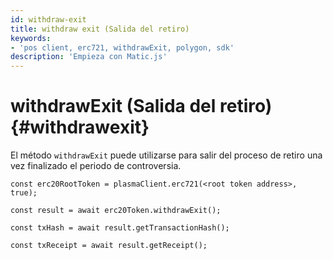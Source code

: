 ```yaml
---
id: withdraw-exit
title: withdraw exit (Salida del retiro)
keywords:
- 'pos client, erc721, withdrawExit, polygon, sdk'
description: 'Empieza con Matic.js'
---
```


# withdrawExit (Salida del retiro) {#withdrawexit}

El método `withdrawExit` puede utilizarse para salir del proceso de retiro una vez finalizado el periodo de controversia.

```
const erc20RootToken = plasmaClient.erc721(<root token address>, true);

const result = await erc20Token.withdrawExit();

const txHash = await result.getTransactionHash();

const txReceipt = await result.getReceipt();

```
